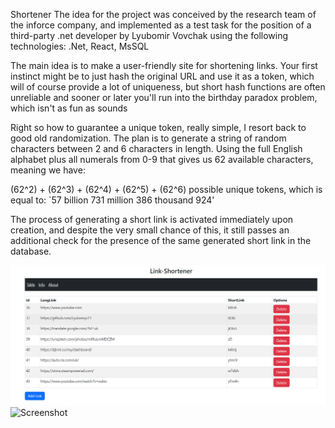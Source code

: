 Shortener
The idea for the project was conceived by the research team of the inforce company, and implemented as a test task for the position of a third-party .net developer by Lyubomir Vovchak using the following technologies: .Net, React, MsSQL

The main idea is to make a user-friendly site for shortening links. Your first instinct might be to just hash the original URL and use it as a token, which will of course provide a lot of uniqueness, but short hash functions are often unreliable and sooner or later you'll run into the birthday paradox problem, which isn't as fun as sounds

Right so how to guarantee a unique token, really simple, I resort back to good old randomization. The plan is to generate a string of random characters between 2 and 6 characters in length. Using the full English alphabet plus all numerals from 0-9 that gives us 62 available characters, meaning we have:

(62^2) + (62^3) + (62^4) + (62^5) + (62^6) possible unique tokens, which is equal to: `57 billion 731 million 386 thousand 924'

The process of generating a short link is activated immediately upon creation, and despite the very small chance of this, it still passes an additional check for the presence of the same generated short link in the database.

![alt text](https://github.com/Lyubomyr21/Shortener-Inforce/blob/master/Shortener/ReactFront/link-shortener/public/screenshot1.png?raw=true)
![Screenshot]([screenshot.png](https://github.com/Lyubomyr21/Shortener-Inforce/tree/master/Shortener/ReactFront/link-shortener/public/screenshot1.png)https://github.com/Lyubomyr21/Shortener-Inforce/tree/master/Shortener/ReactFront/link-shortener/public/screenshot1.png)
